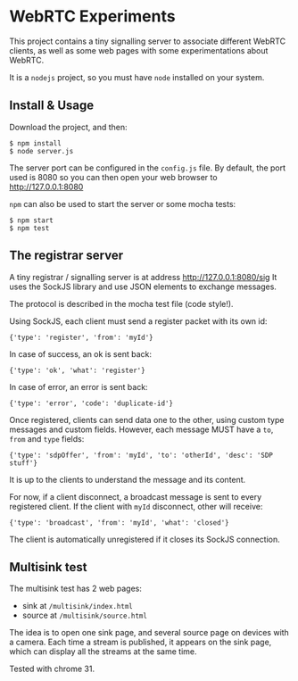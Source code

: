 WebRTC Experiments
==================

This project contains a tiny signalling server to associate different
WebRTC clients, as well as some web pages with some experimentations
about WebRTC.

It is a `nodejs` project, so you must have `node` installed on your system.

Install & Usage
---------------

Download the project, and then:

    $ npm install
    $ node server.js

The server port can be configured in the `config.js` file. By default, the port
used is 8080 so you can then open your web browser to http://127.0.0.1:8080

`npm` can also be used to start the server or some mocha tests:

    $ npm start
    $ npm test

The registrar server
--------------------

A tiny registrar / signalling server is at address http://127.0.0.1:8080/sig
It uses the SockJS library and use JSON elements to exchange messages.

The protocol is described in the mocha test file (code style!).

Using SockJS, each client must send a register packet with its own id:

    {'type': 'register', 'from': 'myId'}

In case of success, an ok is sent back:

    {'type': 'ok', 'what': 'register'}

In case of error, an error is sent back:

    {'type': 'error', 'code': 'duplicate-id'}

Once registered, clients can send data one to the other, using custom type
messages and custom fields. However, each message MUST have a `to`, `from`
and `type` fields:

    {'type': 'sdpOffer', 'from': 'myId', 'to': 'otherId', 'desc': 'SDP stuff'}

It is up to the clients to understand the message and its content.

For now, if a client disconnect, a broadcast message is sent to every registered
client. If the client with `myId` disconnect, other will receive:

    {'type': 'broadcast', 'from': 'myId', 'what': 'closed'}

The client is automatically unregistered if it closes its SockJS connection.

Multisink test
--------------

The multisink test has 2 web pages:

* sink at `/multisink/index.html`
* source at `/multisink/source.html`

The idea is to open one sink page, and several source page on devices with
a camera. Each time a stream is published, it appears on the sink page, which
can display all the streams at the same time.

Tested with chrome 31.
